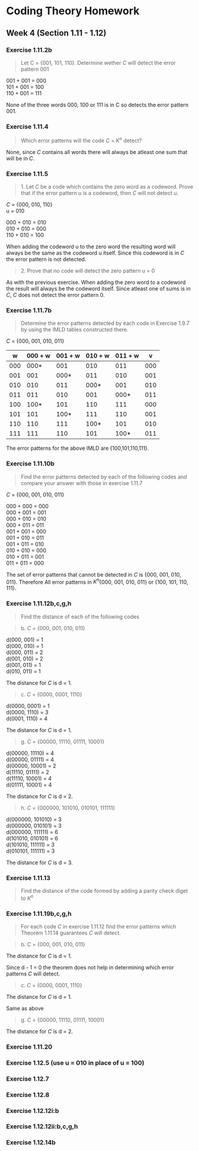 # Coding Theory Homework

## Week 4 (Section 1.11 - 1.12)

### Exercise 1.11.2b

> Let C = {001, 101, 110}. Determine wether _C_ will detect the error pattern 001

001 + 001 = 000  
101 + 001 = 100  
110 + 001 = 111  

None of the three words 000, 100 or 111 is in C so detects the error pattern 001.

### Exercise 1.11.4

> Which error patterns will the code _C_ = K<sup>n</sup> detect?

None, since _C_ contains all words there will always be atleast one sum that will be in _C_.

### Exercise 1.11.5

> 1\. Let _C_ be a code which contains the zero word as a codeword. Prove that if the error pattern u is a codeword, then _C_ will not detect u.

_C_ = {000, 010, 110}  
u = 010  

000 + 010 = 010  
010 + 010 = 000  
110 + 010 = 100  

When adding the codeword u to the zero word the resulting word will always be the same as the codeword u itself. Since this codeword is in _C_ the error pattern is not detected.

> 2\. Prove that no code will detect the zero pattern u = 0

As with the previous exercise. When adding the zero word to a codeword the result will always be the codeword itself. Since atleast one of sums is in _C_, _C_ does not detect the error pattern 0.

### Exercise 1.11.7b

> Determine the error patterns detected by each code in Exercise 1.9.7 by using the IMLD tables constructed there.

_C_ = {000, 001, 010, 011}

| w   | 000 + w | 001 + w | 010 + w | 011 + w | v   |
| --- | ------- | ------- | ------- | ------- | --- |
| 000 | 000*    | 001     | 010     | 011     | 000 |
| 001 | 001     | 000*    | 011     | 010     | 001 |
| 010 | 010     | 011     | 000*    | 001     | 010 |
| 011 | 011     | 010     | 001     | 000*    | 011 |
| 100 | 100*    | 101     | 110     | 111     | 000 |
| 101 | 101     | 100*    | 111     | 110     | 001 |
| 110 | 110     | 111     | 100*    | 101     | 010 |
| 111 | 111     | 110     | 101     | 100*    | 011 |

The error patterns for the above IMLD are {100,101,110,111}.

### Exercise 1.11.10b

> Find the error patterns detected by each of the following codes and compare your answer with those in exercise 1.11.7

_C_ = {000, 001, 010, 011}

000 + 000 = 000  
000 + 001 = 001  
000 + 010 = 010  
000 + 011 = 011  
001 + 001 = 000  
001 + 010 = 011  
001 + 011 = 010  
010 + 010 = 000  
010 + 011 = 001  
011 + 011 = 000  

The set of error patterns that cannot be detected in _C_ is {000, 001, 010, 011}. Therefore All error patterns in _K<sup>n</sup>_\{000, 001, 010, 011} or {100, 101, 110, 111}.

### Exercise 1.11.12b,c,g,h

> Find the distance of each of the following codes

> b\. _C_ = {000, 001, 010, 011}

d(000, 001) = 1  
d(000, 010) = 1  
d(000, 011) = 2  
d(001, 010) = 2  
d(001, 011) = 1  
d(010, 011) = 1  

The distance for _C_ is d = 1.

> c\. _C_ = {0000, 0001, 1110}

d(0000, 0001) = 1  
d(0000, 1110) = 3  
d(0001, 1110) = 4  

The distance for _C_ is d = 1.

> g\. _C_ = {00000, 11110, 01111, 10001}

d(00000, 11110) = 4  
d(00000, 01111) = 4  
d(00000, 10001) = 2  
d(11110, 01111) = 2  
d(11110, 10001) = 4  
d(01111, 10001) = 4  

The distance for _C_ is d = 2.

> h\. _C_ = {000000, 101010, 010101, 111111}

d(000000, 101010) = 3  
d(000000, 010101) = 3  
d(000000, 111111) = 6  
d(101010, 010101) = 6  
d(101010, 111111) = 3  
d(010101, 111111) = 3  

The distance for _C_ is d = 3.

### Exercise 1.11.13

> Find the distance of the code formed by adding a parity check diget to _K<sup>n</sup>_

### Exercise 1.11.19b,c,g,h

> For each code _C_ in exercise 1.11.12 find the error patterns which Theorem 1.11.14 guarantees _C_ will detect.

> b\. _C_ = {000, 001, 010, 011}

The distance for _C_ is d = 1.

Since d - 1 = 0 the theorem does not help in determining which error patterns _C_ will detect.

> c\. _C_ = {0000, 0001, 1110}

The distance for _C_ is d = 1.

Same as above

> g\. _C_ = {00000, 11110, 01111, 10001}

The distance for _C_ is d = 2.


### Exercise 1.11.20



### Exercise 1.12.5 (use u = 010 in place of u = 100)
### Exercise 1.12.7
### Exercise 1.12.8
### Exercise 1.12.12i:b
### Exercise 1.12.12ii:b,c,g,h
### Exercise 1.12.14b